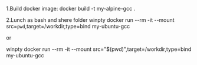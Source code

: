 1.Build docker image:
docker build -t my-alpine-gcc .

2.Lunch as bash and shere folder
winpty docker run --rm -it --mount src=`pwd`,target=/workdir,type=bind my-ubuntu-gcc

or 

winpty docker run --rm -it --mount src="$(pwd)",target=/workdir,type=bind my-ubuntu-gcc